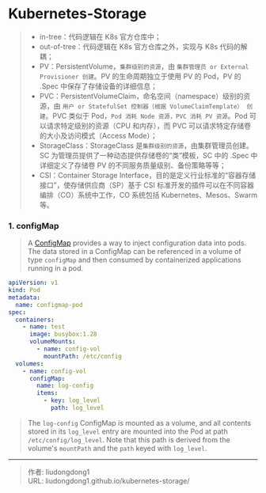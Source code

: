 # Kubernetes-Storage


> - in-tree：代码逻辑在 K8s 官方仓库中；
> - out-of-tree：代码逻辑在 K8s 官方仓库之外，实现与 K8s 代码的解耦；
> - PV：PersistentVolume，`集群级别的资源`，由 `集群管理员 or External Provisioner 创建`。PV 的生命周期独立于使用 PV 的 Pod，PV 的 .Spec 中保存了存储设备的详细信息；
> - PVC：PersistentVolumeClaim，命名空间（namespace）级别的资源，由 `用户 or StatefulSet 控制器（根据 VolumeClaimTemplate） 创建`。PVC 类似于 Pod，`Pod 消耗 Node 资源，PVC 消耗 PV 资源`。Pod 可以请求特定级别的资源（CPU 和内存），而 PVC 可以请求特定存储卷的大小及访问模式（Access Mode）；
> - StorageClass：StorageClass 是`集群级别的资源`，由集群管理员创建。SC 为管理员提供了一种动态提供存储卷的“类”模板，SC 中的 .Spec 中详细定义了存储卷 PV 的不同服务质量级别、备份策略等等；
> - CSI：Container Storage Interface，目的是定义行业标准的“容器存储接口”，使存储供应商（SP）基于 CSI 标准开发的插件可以在不同容器编排（CO）系统中工作，CO 系统包括 Kubernetes、Mesos、Swarm 等。

### 1. configMap

> A [ConfigMap](https://kubernetes.io/docs/tasks/configure-pod-container/configure-pod-configmap/) provides a way to inject configuration data into pods. The data stored in a ConfigMap can be referenced in a volume of type `configMap` and then consumed by containerized applications running in a pod.

```yaml
apiVersion: v1
kind: Pod
metadata:
  name: configmap-pod
spec:
  containers:
    - name: test
      image: busybox:1.28
      volumeMounts:
        - name: config-vol
          mountPath: /etc/config
  volumes:
    - name: config-vol
      configMap:
        name: log-config
        items:
          - key: log_level
            path: log_level
```

> The `log-config` ConfigMap is mounted as a volume, and all contents stored in its `log_level` entry are mounted into the Pod at path `/etc/config/log_level`. Note that this path is derived from the volume's `mountPath` and the `path` keyed with `log_level`.

---

> 作者: liudongdong1  
> URL: liudongdong1.github.io/kubernetes-storage/  

